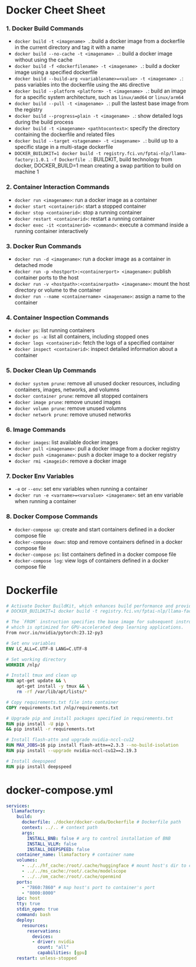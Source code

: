 # Docker Cheet Sheet
### 1. Docker Build Commands
- `docker build -t <imagename> .`:build a docker image from a dockerfile in the current directory and tag it with a name
- `docker build --no-cache -t <imagename> .`: build a docker image without using the cache
- `docker build -f <dockerfilename> -t <imagename> .`: build a docker image using a specified dockerfile
- `docker build --build-arg <variablename>=<value> -t <imagename> .`: pass variables into the dockerfile using the `ARG` directive
- `docker build --platform <platform> -t <imagename> .`: build an image for a specific system architecture, such as `linux/amd64` or `linux/arm64`
- `docker build --pull -t <imagename> .`: pull the lastest base image from the registry
- `docker build --progress=plain -t <imagename> .`: show detailed logs during the build process
- `docker build -t <imagename> <pathtocontext>`: specify the directory containing the dockerfile and related files
- `docker build --target <stagename> -t <imagename> .`: build up to a specific stage in a multi-stage dockerfile
- `DOCKER_BUILDKIT=1 docker build -t registry.fci.vn/fptai-nlp/llama-factory:1.0.1 -f Dockerfile .`: BUILDKIT, build technology from docker, DOCKER_BUILD=1 mean creating a swap partition to build on machine 1
### 2. Container Interaction Commands
- `docker run <imagename>`: run a docker image as a container
- `docker start <containerid>`: start a stopped container
- `docker stop <containerid>`: stop a running container
- `docker restart <containerid>`: restart a running container
- `docker exec -it <containerid> <command>`: execute a command inside a running container interactively
### 3. Docker Run Commands
- `docker run -d <imagename>`: run a docker image as a container in detached mode
- `docker run -p <hostport>:<containerport> <imagename>`: publish container ports to the host
- `docker run -v <hostpath>:<containerpath> <imagename>`: mount the host directory or volume to the container
- `docker run --name <containername> <imagename>`: assign a name to the container
### 4. Container Inspection Commands
- `docker ps`: list running containers
- `docker ps -a`: list all containers, including stopped ones
- `docker logs <containerid>`: fetch the logs of a specified container
- `docker inspect <containerid>`: inspect detailed information about a container
### 5. Docker Clean Up Commands
- `docker system prune`: remove all unused docker resources, including containers, images, networks, and volumns
- `docker container prune`: remove all stopped containers
- `docker image prune`: remove unused images
- `docker volumn prune`: remove unused volumns
- `docker network prune`: remove unused networks
### 6. Image Commands
- `docker images`: list available docker images
- `docker pull <imagename>`: pull a docker image from a docker registry
- `docker push <imagename>`: push a docker image to a docker registry
- `docker rmi <imageid>`: remove a docker image
### 7. Docker Env Variables
- `-e` or `--env`: set env variables when running a container
- `docker run -e <varname>=<varvalue> <imagename>`: set an env variable when running a container
### 8. Docker Compose Commands
- `docker-compose up`: create and start containers defined in a docker compose file
- `docker-compose down`: stop and remove containers defined in a docker compose file
- `docker-compose ps`: list containers defined in a docker compose file
- `docker-compose log`: view logs of containers defined in a docker compose file

# Dockerfile
```dockerfile
# Activate Docker BuildKit, which enhances build performance and provides advanced features
# DOCKER_BUILDKIT=1 docker build -t registry.fci.vn/fptai-nlp/llama-factory:1.0.1 -f Dockerfile .

# The `FROM` instruction specifies the base image for subsequent instructions. This Dockerfile uses NVIDIA's PyTorch image from the NVIDIA NGC (NVIDIA GPU Cloud) registry,
# which is optimized for GPU-accelerated deep learning applications.
From nvcr.io/nvidia/pytorch:23.12-py3

# Set env variables
ENV LC_ALL=C.UTF-8 LANG=C.UTF-8

# Set working directory
WORKDIR /nlp/

# Install tmux and clean up
RUN apt-get update && \
    apt-get install -y tmux && \
    rm -rf /var/lib/apt/lists/*

# Copy requirements.txt file into container
COPY requirements.txt /nlp/requirements.txt

# Upgrade pip and install packages specified in requirements.txt
RUN pip install -U pip \
&& pip install -r requirements.txt

# Install flash-attn and upgrade nvidia-nccl-cu12
RUN MAX_JOBS=16 pip install flash-attn==2.3.3 --no-build-isolation
RUN pip install --upgrade nvidia-nccl-cu12==2.19.3

# Install deepspeed
RUN pip install deepspeed
```

# docker-compose.yml
```yml
services:
  llamafactory:
    build:
      dockerfile: ./docker/docker-cuda/Dockerfile # Dockerfile path
      context: ../.. # context path
      args:
        INSTALL_BNB: false # arg to control installation of BNB
        INSTALL_VLLM: false
        INSTALL_DEEPSPEED: false
    container_name: llamafactory # container name
    volumes:
      - ../../hf_cache:/root/.cache/huggingface # mount host's dir to container's dir
      - ../../ms_cache:/root/.cache/modelscope
      - ../../om_cache:/root/.cache/openmind
    ports:
      - "7860:7860" # map host's port to container's port
      - "8000:8000"
    ipc: host
    tty: true
    stdin_open: true
    command: bash
    deploy:
      resources:
        reservations:
          devices:
          - driver: nvidia
            count: "all"
            capabilities: [gpu]
    restart: unless-stopped
```
